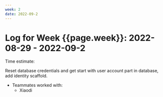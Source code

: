 ```yaml
---
week: 2
date: 2022-09-2
---
```

# Log for Week {{page.week}}: 2022-08-29 - 2022-09-2

Time estimate: <time estimate in hrs>

Reset database credentials and get start with user account part in database, add identity scaffold.

- Teammates worked with:
  - Xiaodi
